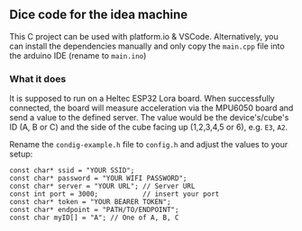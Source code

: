 ## Dice code for the idea machine

This C project can be used with platform.io & VSCode. Alternatively, you can install the dependencies manually and only copy the `main.cpp` file into the arduino IDE (rename to `main.ino`)

### What it does

It is supposed to run on a Heltec ESP32 Lora board. When successfully connected, the board will measure acceleration via the MPU6050 board and send a value to the defined server. The value would be the device's/cube's ID (A, B or C) and the side of the cube facing up (1,2,3,4,5 or 6), e.g. `E3`, `A2`.

Rename the `condig-example.h` file to `config.h` and adjust the values to your setup:

````
const char* ssid = "YOUR SSID";
const char* password = "YOUR WIFI PASSWORD";
const char* server = "YOUR URL"; // Server URL
const int port = 3000;           // insert your port
const char* token = "YOUR BEARER TOKEN";
const char* endpoint = "PATH/TO/ENDPOINT";
const char myID[] = "A"; // One of A, B, C
````
